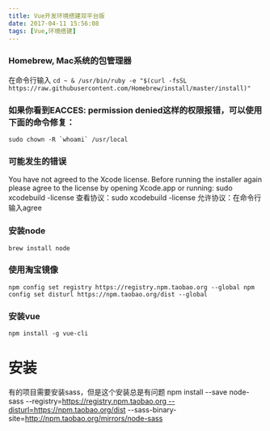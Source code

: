 ```yaml
---
title: Vue开发环境搭建双平台版
date: 2017-04-11 15:56:08
tags: [Vue,环境搭建]
---
```


### Homebrew, Mac系统的包管理器
在命令行输入
`cd ~ & /usr/bin/ruby -e "$(curl -fsSL https://raw.githubusercontent.com/Homebrew/install/master/install)"    `

### 如果你看到EACCES: permission denied这样的权限报错，可以使用下面的命令修复：
```
sudo chown -R `whoami` /usr/local
```
### 可能发生的错误
You have not agreed to the Xcode license.
Before running the installer again please agree to the license by opening
Xcode.app or running:
    sudo xcodebuild -license
查看协议：sudo xcodebuild -license
允许协议：在命令行输入agree 

### 安装node
`brew install node`

### 使用淘宝镜像
```
npm config set registry https://registry.npm.taobao.org --global npm config set disturl https://npm.taobao.org/dist --global
```

### 安装vue 
`npm install -g vue-cli`

# 安装
有的项目需要安装sass，但是这个安装总是有问题
npm install --save node-sass --registry=https://registry.npm.taobao.org --disturl=https://npm.taobao.org/dist --sass-binary-site=http://npm.taobao.org/mirrors/node-sass

